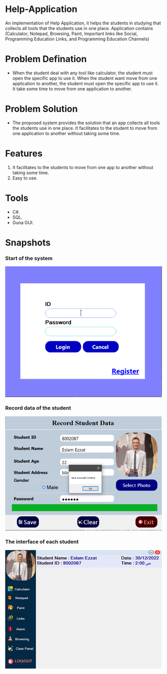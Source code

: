 # Help-Application
An implementation of Help Application, it helps the students in studying that collects all tools that the students use in one place. Application contains (Calculator, Notepad, Browsing, Paint, Important links like Social, Programming Education Links, and Programming Education Channels)

# Problem Defination 
- When the student deal with any tool like calculator, the student must open the specific app to use it. When the student want move from one application to another, the student must open the specific app to use it. It take some time to move from one application to another.

# Problem Solution
- The proposed system provides the solution that an app collects all tools the students use in one place. It facilitates to the student to move from one application to another without taking some time.

# Features
1. It facilitates to the students to move from one app to another without taking some time.
2. Easy to use.

# Tools
- C#.
- SQL.
- Guna GUI.

# Snapshots
<h3>Start of the system</h3>
<picture>
<img alt="Start of the system" src="https://github.com/EsEz1/Help-Application/blob/master/Images/Start.png">
</picture>
<h3>Record data of the student</h3>
<picture>
<img alt="Record Data" src="https://github.com/EsEz1/Help-Application/blob/master/Images/Record%20Data.png">
</picture>
<h3>The interface of each student</h3>
<picture>
<img alt="Interface" src="https://github.com/EsEz1/Help-Application/blob/master/Images/Interface.png">
</picture>

